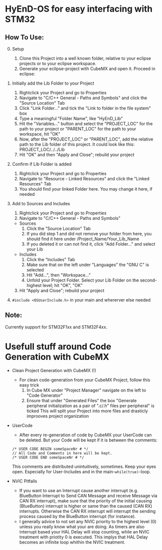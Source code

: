 # HyEnD-OS for easy interfacing with STM32

## How To Use:
0. Setup
	1. Clone this Project into a well known folder, relative to your eclipse projects or to your eclipse workspace.
	2. Generate your eclipse-project with CubeMX and open it. Proceed in eclipse:
	
1. Initially add the Lib Folder to your Project
	1. Rightclick your Project and go to Properties
	2. Navigate to "C/C++ General - Paths and Symbols" and click the "Source Location" Tab
	3. Click "Link Folder..." and tick the "Link to folder in the file system" box
	4. Type a meaningful "Folder Name", like "HyEnD_Lib"
	5. Hit the "Variables..." button and select the "PROJECT_LOC" for the path to your project or "PARENT_LOC" for the path to your workspace, hit "OK"
	6. Now, after the "PROJECT_LOC" or "PARENT_LOC", add the relative path to the Lib folder of this project. It could look like this: PROJECT_LOC/../../Lib
	7. Hit "OK" and then "Apply and Close"; rebuild your project
	
2. Confirm if Lib Folder is added
	1. Rightclick your Project and go to Properties
	2. Navigate to "Resource - Linked Resources" and click the "Linked Resources" Tab
	3. You should find your linked Folder here. You may change it here, if needed
	
3. Add to Sources and Includes
	1. Rightclick your Project and go to Properties
	2. Navigate to "C/C++ General - Paths and Symbols"
	- Sources 
		1. Click the "Source Location" Tab
		2. If you did step 1 and did not remove your folder from here, you should find it here under /Project_Name/Your_Lib_Name
		3. If you deleted it or can not find it, click "Add Folder..." and select your Lib
	- Includes
		1. Click the "Includes" Tab
		2. Make sure that on the left under "Languages" the "GNU C" is selected
		3. Hit "Add...", then "Workspace..."
		4. Unfold your Project Folder. Select your Lib Folder on the second-highest level; hit "OK", "OK" 
	3. Hit "Apply and Close"; rebuild your project
	
4. `#include <OSUserInclude.h>` in your main and whererver else needed

## Note:
Currently support for STM32F1xx and STM32F4xx.


# Usefull stuff around Code Generation with CubeMX

- Clean Project Generation with CubeMX (!)
	- For clean code-generation from your CubeMX Project, follow this easy trick
		1. In Cube MX under "Project Manager" navigate on the left to "Code Generator"
		2. Ensure that under "Generated Files" the box "Generate peripheral initialization as a pair of ".c/.h" files per peripheral" is ticked
		This will split your Project into more files and drasticly improoves project organization

- UserCode
	- After every re-generation of code by CubeMX your UserCode can be deleted. But your Code will be kept if it is between the comments:
	```
	/* USER CODE BEGIN someSpaceNr # */
	// All Code and Comments in here will be kept.
	/* USER CODE END someSpaceNr # */
	```
	This comments are distributed unintuitively, sometimes. Keep your eyes open. Especially for User-Includes and in the main-`while(true)`-loop.
	

- NVIC Pitfalls
	- If you want to use an Interrupt cause another interrupt (e.g. BlueButton Interrupt to Send CAN Message and receive Message via CAN RX interrupt),
	make sure that the priority of the initial causing (BlueButton) interrupt is higher or same than the caused (CAN RX) interrupts.
	Otherwise the CAN RX interrupt will interrupt the sending process caused by the BlueButton interrupt (for instance).
	- I generally advice to not set any NVIC priority to the highest level (0) unless you really know what your are doing. As timers are also interrupt based your HAL Delay will stop counting, while an NVIC treatment with priotity 0 is executed. This implys that HAL Delay becomes an infinite loop whithin the NVIC treatment.
